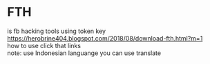 # FTH
is fb hacking tools using token key<br>
https://herobrine404.blogspot.com/2018/08/download-fth.html?m=1
<br>how to use click that links
<br>note: use Indonesian languange you can use translate 
